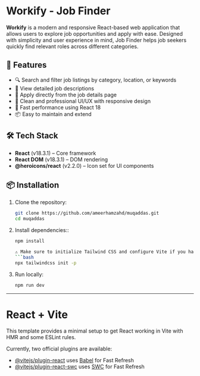 # Workify - Job Finder

**Workify** is a modern and responsive React-based web application that allows users to explore job opportunities and apply with ease. Designed with simplicity and user experience in mind, Job Finder helps job seekers quickly find relevant roles across different categories.

## 🚀 Features

- 🔍 Search and filter job listings by category, location, or keywords  
- 📄 View detailed job descriptions  
- 📝 Apply directly from the job details page  
- 💼 Clean and professional UI/UX with responsive design  
- 🎯 Fast performance using React 18  
- 📦 Easy to maintain and extend

## 🛠️ Tech Stack

- **React** (v18.3.1) – Core framework  
- **React DOM** (v18.3.1) – DOM rendering  
- **@heroicons/react** (v2.2.0) – Icon set for UI components

## 📦 Installation

1. Clone the repository:
   ```bash
   git clone https://github.com/ameerhamzahd/muqaddas.git
   cd muqaddas


2. Install dependencies::
    ```bash
    npm install

    ⚠️ Make sure to initialize Tailwind CSS and configure Vite if you haven’t already. For example, after installing, run:
    ```bash
    npx tailwindcss init -p

3. Run locally:
    ```bash
    npm run dev

---

# React + Vite

This template provides a minimal setup to get React working in Vite with HMR and some ESLint rules.

Currently, two official plugins are available:

- [@vitejs/plugin-react](https://github.com/vitejs/vite-plugin-react/blob/main/packages/plugin-react/README.md) uses [Babel](https://babeljs.io/) for Fast Refresh
- [@vitejs/plugin-react-swc](https://github.com/vitejs/vite-plugin-react-swc) uses [SWC](https://swc.rs/) for Fast Refresh
